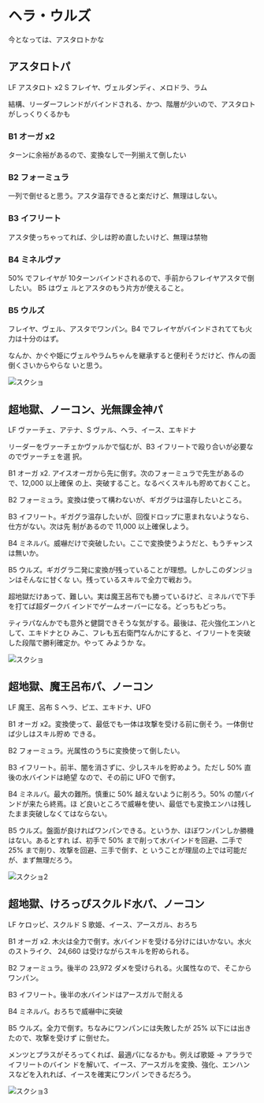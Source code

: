 # ヘラ・ウルズ

今となっては、アスタロトかな

## アスタロトパ

LF アスタロト x2
S  フレイヤ、ヴェルダンディ、メロドラ、ラム

結構、リーダーフレンドがバインドされる、かつ、階層が少いので、アスタロトがしっくりくるかも

### B1 オーガ x2

ターンに余裕があるので、変換なしで一列揃えて倒したい

### B2 フォーミュラ

一列で倒せると思う。アスタ温存できると楽だけど、無理はしない。

### B3 イフリート

アスタ使っちゃってれば、少しは貯め直したいけど、無理は禁物

### B4 ミネルヴァ

50% でフレイヤが 10ターンバインドされるので、手前からフレイヤアスタで倒したい。 B5 はヴェ
ルとアスタのもう片方が使えること。

### B5 ウルズ

フレイヤ、ヴェル、アスタでワンパン。B4 でフレイヤがバインドされてても火力は十分のはず。

なんか、かぐや姫にヴェルやラムちゃんを継承すると便利そうだけど、作んの面倒くさいからやらな
いと思う。

![スクショ](http://i.imgur.com/h95BoaHl.png)

## 超地獄、ノーコン、光無課金神パ

LF ヴァーチェ、アテナ、S ヴァル、ヘラ、イース、エキドナ

リーダーをヴァーチェかヴァルかで悩むが、B3 イフリートで殴り合いが必要なのでヴァーチェを選
択。

B1 オーガ x2. アイスオーガから先に倒す。次のフォーミュラで先生があるので、12,000 以上確保
の上、突破すること。なるべくスキルも貯めておくこと。

B2 フォーミュラ。変換は使って構わないが、ギガグラは温存したいところ。

B3 イフリート。ギガグラ温存したいが、回復ドロップに恵まれないようなら、仕方がない。次は先
制があるので 11,000 以上確保しよう。

B4 ミネルバ。威嚇だけで突破したい。ここで変換使うようだと、もうチャンスは無いか。

B5 ウルズ。ギガグラ二発に変換が残っていることが理想。しかしこのダンジョンはそんなに甘くな
い。残っているスキルで全力で戦おう。

超地獄だけあって、難しい。実は魔王呂布でも勝っているけど、ミネルバで下手を打てば超ダークバ
インドでゲームオーバーになる。どっちもどっち。

ティラパなんかでも意外と健闘できそうな気がする。最後は、花火強化エンハとして、エキドナとひ
みこ、フレも五右衛門なんかにすると、イフリートを突破した段階で勝利確定か。やって みようか
な。

![スクショ](http://i.imgur.com/hNqIob8l.jpg)

## 超地獄、魔王呂布パ、ノーコン

LF 魔王、呂布
S  ヘラ、ピエ、エキドナ、UFO

B1 オーガ x2。変換使って、最低でも一体は攻撃を受ける前に倒そう。一体倒せば少しはスキル貯め
できる。

B2 フォーミュラ。光属性のうちに変換使って倒したい。

B3 イフリート。前半、闇を消さずに、少しスキルを貯めよう。ただし 50% 直後の水バインドは絶望
なので、その前に UFO で倒す。

B4 ミネルバ。最大の難所。慎重に 50% 越えないように削ろう。50% の闇バインドが来たら終焉。ほ
ど良いところで威嚇を使い、最低でも変換エンハは残したまま突破しなくてはならない。

B5 ウルズ。盤面が良ければワンパンできる。というか、ほぼワンパンしか勝機はない。あるとすれ
ば、初手で 50% まで削って水バインドを回避、二手で 25% まで削り、攻撃を回避、三手で倒す、と
いうことが理屈の上では可能だが、まず無理だろう。

![スクショ2]( http://i.imgur.com/CMaPOefl.jpg)

## 超地獄、けろっぴスクルド水パ、ノーコン

LF ケロッピ、スクルド
S  歌姫、イース、アースガル、おろち

B1 オーガ x2. 木火は全力で倒す。水バインドを受ける分けにはいかない。水火のストライク、
24,660 は受けながらスキルを貯められる。

B2 フォーミュラ。後半の 23,972 ダメを受けられる。火属性なので、そこからワンパン。

B3 イフリート。後半の水バインドはアースガルで耐える

B4 ミネルバ。おろちで威嚇中に突破

B5 ウルズ。全力で倒す。ちなみにワンパンには失敗したが 25% 以下には出きたので、攻撃を受けず
に倒せた。

メンツとプラスがそろってくれば、最適パになるかも。例えば歌姫 -> アララでイフリートのバイン
ドを解いて、イース、アースガルを変換、強化、エンハンスなどを入れれば、イースを確実にワンパ
ンできるだろう。

![スクショ3](http://i.imgur.com/Je4xi2Rl.jpg)

<!-- vim: set tw=90 filetype=markdown : -->

